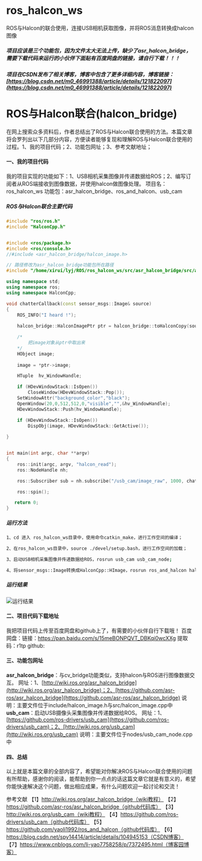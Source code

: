 # ros_halcon_ws
ROS与Halcon的联合使用，连接USB相机获取图像，并将ROS消息转换成halcon图像
##### 项目应该是三个功能包，因为文件太大无法上传，缺少了asr_halcon_bridge，需要下载代码来运行的小伙伴下面贴有百度网盘的链接，请自行下载！！！
##### 项目在CSDN发布了相关博客，博客中包含了更多详细内容，博客链接：[https://blog.csdn.net/m0_46991388/article/details/121822097](https://blog.csdn.net/m0_46991388/article/details/121822097)
# ROS与Halcon联合(halcon_bridge)
在网上搜索众多资料后，作者总结出了ROS与Halcon联合使用的方法。本篇文章将会罗列出以下几部分内容，方便读者能够复现和理解ROS与Halcon联合使用的过程。1、我的项目代码；2、功能包网址；3、参考文献地址；
#### 一、我的项目代码
我的项目实现的功能如下：1、USB相机采集图像并传递数据给ROS；2、编写订阅者从ROS端接收到图像数据，并使用halcon做图像处理。
项目名：ros_halcon_ws
功能包：asr_halcon_bridge、ros_and_halcon、usb_cam
##### ROS与Halcon联合主要代码

```cpp
#include "ros/ros.h"
#include "HalconCpp.h"


#include <ros/package.h>
#include <ros/console.h>
//#include <asr_halcon_bridge/halcon_image.h>

// 路径修改为asr_halcon_bridge功能包所在路径
#include "/home/xirui/lyj/ROS/ros_halcon_ws/src/asr_halcon_bridge/src/asr_halcon_bridge/halcon_image.cpp"

using namespace std;
using namespace ros;
using namespace HalconCpp;

void chatterCallback(const sensor_msgs::Image& source)
{
    ROS_INFO("I heard !");
    
    halcon_bridge::HalconImagePtr ptr = halcon_bridge::toHalconCopy(source);

    /*
        把image对象从ptr中取出来
    */
    HObject image;
    
    image = *ptr->image;

    HTuple  hv_WindowHandle;

    if (HDevWindowStack::IsOpen())
        CloseWindow(HDevWindowStack::Pop());
    SetWindowAttr("background_color","black");
    OpenWindow(20,0,512,512,0,"visible","",&hv_WindowHandle);
    HDevWindowStack::Push(hv_WindowHandle);

    if (HDevWindowStack::IsOpen())
        DispObj(image, HDevWindowStack::GetActive());
    
}


int main(int argc, char **argv)
{
    ros::init(argc, argv, "halcon_read");
    ros::NodeHandle nh;

    ros::Subscriber sub = nh.subscribe("/usb_cam/image_raw", 1000, chatterCallback);

    ros::spin();

   return 0;
}

```

##### 运行方法

```bash
1、cd 进入 ros_halcon_ws目录中，使用命令catkin_make，进行工作空间的编译；
```

```bash
2、在ros_halcon_ws目录中，source ./devel/setup.bash，进行工作空间的加载；
```

```bash
3、启动USB相机采集图像并传递数据给ROS，rosrun usb_cam usb_cam_node;
```

```bash
4、将sensor_msgs::Image转换成HalconCpp::HImage，rosrun ros_and_halcon halcon_read
```

##### 运行结果
![运行结果](https://img-blog.csdnimg.cn/370d68b5fbe14ba18314d33e1571e231.png?x-oss-process=image/watermark,type_d3F5LXplbmhlaQ,shadow_50,text_Q1NETiBA6buR6amsSmFjaw==,size_18,color_FFFFFF,t_70,g_se,x_16#pic_center)
#### 二、项目代码下载地址
我把项目代码上传至百度网盘和github上了，有需要的小伙伴自行下载哦！
百度网盘：链接：https://pan.baidu.com/s/15meBONPQVT_DBKqi0wcXXg 
提取码：r1tp
github:
#### 三、功能包网址
**asr_halcon_bridge**：与cv_bridge功能类似，支持halcon与ROS进行图像数据交互。
网址：1、[http://wiki.ros.org/asr_halcon_bridge](http://wiki.ros.org/asr_halcon_bridge)；2、[https://github.com/asr-ros/asr_halcon_bridge](https://github.com/asr-ros/asr_halcon_bridge)
说明：主要文件位于include/halcon_image.h与src/halcon_image.cpp中
**usb_cam**：启动USB摄像头采集图像并传递数据给ROS。
网址：1、[https://github.com/ros-drivers/usb_cam](https://github.com/ros-drivers/usb_cam)；2、[http://wiki.ros.org/usb_cam](http://wiki.ros.org/usb_cam)
说明：主要文件位于nodes/usb_cam_node.cpp中
#### 四、总结
以上就是本篇文章的全部内容了，希望能对你解决ROS与Halcon联合使用的问题有所帮助，感谢你的阅读，能帮助到你一点点的话这篇文章它就是有意义的，希望你能快速解决这个问题，做出相应成果，有什么问题欢迎一起讨论和交流！

参考文献
【1】http://wiki.ros.org/asr_halcon_bridge（wiki教程）
【2】https://github.com/asr-ros/asr_halcon_bridge（github代码库）
【3】http://wiki.ros.org/usb_cam（wiki教程）
【4】https://github.com/ros-drivers/usb_cam（github代码库）
【5】https://github.com/yaoli1992/ros_and_halcon（github代码库）
【6】https://blog.csdn.net/spy14414/article/details/104945153（CSDN博客）
【7】https://www.cnblogs.com/li-yao7758258/p/7372495.html（博客园博客）
